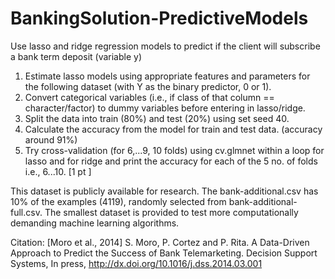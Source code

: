 # BankingSolution-PredictiveModels
Use lasso and ridge regression models to predict if the client will subscribe a bank term deposit (variable y)

1. Estimate lasso models using appropriate features and parameters for the following dataset (with Y as the binary predictor, 0 or 1). 
2. Convert categorical variables (i.e., if class of that column == character/factor) to dummy variables before entering in lasso/ridge. 
3. Split the data into train (80%) and test (20%) using set seed 40. 
4. Calculate the accuracy from the model for train and test data. (accuracy around 91%) 
5. Try cross-validation (for 6,...9, 10 folds) using cv.glmnet within a loop for lasso and for ridge and print the accuracy for each of the 5 no. of folds i.e., 6...10. [1 pt ]



This dataset is publicly available for research. The bank-additional.csv has 10% of the examples (4119), randomly selected from bank-additional-full.csv.
The smallest dataset is provided to test more computationally demanding machine learning algorithms.

Citation: [Moro et al., 2014] S. Moro, P. Cortez and P. Rita. A Data-Driven Approach to Predict the Success of Bank Telemarketing. Decision Support Systems, In press, http://dx.doi.org/10.1016/j.dss.2014.03.001


